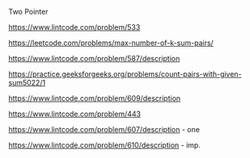 
Two Pointer

https://www.lintcode.com/problem/533

https://leetcode.com/problems/max-number-of-k-sum-pairs/

https://www.lintcode.com/problem/587/description

https://practice.geeksforgeeks.org/problems/count-pairs-with-given-sum5022/1

https://www.lintcode.com/problem/609/description

https://www.lintcode.com/problem/443

https://www.lintcode.com/problem/607/description - one 

https://www.lintcode.com/problem/610/description - imp.
